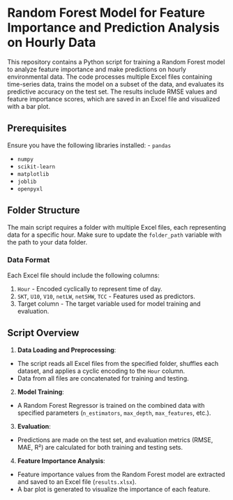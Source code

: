 # Random Forest Model for Feature Importance and Prediction Analysis on Hourly Data
This repository contains a Python script for training a Random Forest model to analyze feature importance and make predictions on hourly environmental data. The code processes multiple Excel files containing time-series data, trains the model on a subset of the data, and evaluates its predictive accuracy on the test set. The results include RMSE values and feature importance scores, which are saved in an Excel file and visualized with a bar plot.

## Prerequisites
Ensure you have the following libraries installed:
﻿- `pandas`
- `numpy`
- `scikit-learn`
- `matplotlib`
- `joblib`
- `openpyxl`

## Folder Structure
﻿The main script requires a folder with multiple Excel files, each representing data for a specific hour. Make sure to update the `folder_path` variable with the path to your data folder.

### Data Format
﻿Each Excel file should include the following columns:
1. `Hour` - Encoded cyclically to represent time of day.
2. `SKT`, `U10`, `V10`, `netLW`, `netSHW`, `TCC` - Features used as predictors.
3. Target column - The target variable used for model training and evaluation.

## Script Overview
1. **Data Loading and Preprocessing**:
- The script reads all Excel files from the specified folder, shuffles each dataset, and applies a cyclic encoding to the `Hour` column.
- Data from all files are concatenated for training and testing.
﻿
2. **Model Training**:
- A Random Forest Regressor is trained on the combined data with specified parameters (`n_estimators`, `max_depth`, `max_features`, etc.).
﻿
3. **Evaluation**:
- Predictions are made on the test set, and evaluation metrics (RMSE, MAE, R²) are calculated for both training and testing sets.
﻿
4. **Feature Importance Analysis**:
- Feature importance values from the Random Forest model are extracted and saved to an Excel file (`results.xlsx`).
- A bar plot is generated to visualize the importance of each feature.
